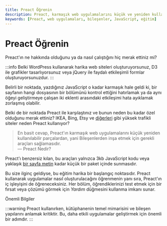 ```yaml
---
title: Preact Öğrenin
description: Preact, karmaşık web uygulamalarını küçük ve yeniden kullanılabilir bileşenlerden inşa etme konusunda güçlü bir kütüphanedir. Bu eğitim, Preactın temel özelliklerini ve nasıl kullanıldığını keşfetmenize olanak tanır.
keywords: [Preact, web uygulamaları, bileşenler, JavaScript, eğitim]
---
```


# Preact Öğrenin

Preact'ın ne hakkında olduğunu ya da nasıl çalıştığını hiç merak ettiniz mi?

:::info
Belki WordPress kullanarak harika web siteleri oluşturuyorsunuz, D3 ile grafikler tasarlıyorsunuz veya jQuery ile faydalı etkileşimli formlar oluşturuyorsunuzdur.
:::

Belirli bir noktada, yazdığınız JavaScript o kadar karmaşık hale geldi ki, bir sayfanın hangi dosyasının bir bölümünü kontrol ettiğini hatırlamak ya da aynı öğeyi geliştirmeye çalışan iki eklenti arasındaki etkileşimi hata ayıklamak zorlaşmış olabilir.

Belki de bir noktada Preact ile karşılaştınız ve bunun neden bu kadar özel olduğunu merak ettiniz? IKEA, Bing, Etsy ve [diğerleri] gibi yüksek trafikli siteler neden Preact kullanıyor?

> En basit cevap, Preact'ın karmaşık web uygulamalarını küçük yeniden kullanılabilir parçalardan, yani Bileşenlerden inşa etmek için gerekli araçları sağlamasıdır.  
> — Preact Nedir?

Preact'ı benzersiz kılan, bu araçları yalnızca 3kb JavaScript kodu veya yaklaşık [bir sayfa metin](https://unpkg.com/preact) kadar küçük bir paket içinde sunmasıdır.

Bu size ilginç geldiyse, bu eğitim harika bir başlangıç noktasıdır. Preact kullanarak uygulamalar nasıl oluşturulacağını öğrenmenin yanı sıra, Preact'ın iç işleyişini de öğreneceksiniz. Her bölüm, öğrendiklerinizi test etmek için bir fırsat veya çözümü görmek için _Yardım_ düğmesini kullanma imkanı sunar.


Önemli Bilgiler

:::warning
Preact kullanırken, kütüphanenin temel mimarisini ve bileşen yapılarını anlamak kritiktir. Bu, daha etkili uygulamalar geliştirmek için önemli bir adımdır.
:::


[diğerleri]: /about/we-are-using/